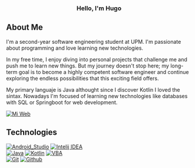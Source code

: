 <h3 align="center">Hello, I'm Hugo</h3>

## About Me

I'm a second-year software engineering student at UPM. I'm passionate about programming and love learning new technologies.

In my free time, I enjoy diving into personal projects that challenge me and push me to learn new things. But my journey doesn't stop here; my long-term goal is to become a highly competent software engineer and continue exploring the endless possibilities that this exciting field offers.

My primary languaje is Java althought since I discover Kotlin I loved the sintax. Nowadays I'm focused of learning new technologies like databases with SQL or Springboot for web development.

[![Mi Web](https://img.shields.io/badge/Mi%20Web-c8cf4e?style=for-the-badge
)](https://hugoalvarezajenjo.github.io/)


## Technologies

[![Android_Studio](https://img.shields.io/badge/Android_Studio-3DDC84?style=for-the-badge&logo=android-studio&logoColor=white&labelColor=101010)]()
[![Intelij IDEA](https://img.shields.io/badge/InteliJ_IDEA-f1325f?style=for-the-badge&logo=intellijidea&logoColor=white&labelColor=101010)]()
</br>
[![Java](https://img.shields.io/badge/Java-eb5428?style=for-the-badge&logo=java&logoColor=white&labelColor=101010)]()
[![Kotlin](https://img.shields.io/badge/Kotlin-c921b0?style=for-the-badge&logo=kotlin&logoColor=white&labelColor=101010)]()
[![VBA](https://img.shields.io/badge/Visual_Basic_A-278022?style=for-the-badge&logo=visualbasic&logoColor=white&labelColor=101010)]()
</br>
[![Git](https://img.shields.io/badge/Git-e84e31?style=for-the-badge&logo=git&logoColor=white&labelColor=101010)]()
[![Github](https://img.shields.io/badge/GitHub-007396?style=for-the-badge&logo=github&logoColor=white&labelColor=101010)]()
